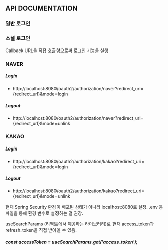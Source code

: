 ## API DOCUMENTATION

### 일반 로그인


### 소셜 로그인
Callback URL을 직접 호출함으로써 로그인 기능을 실행

### NAVER
##### Login
- http://localhost:8080/oauth2/authorization/naver?redirect_uri={redirect_url}&mode=login
##### Logout
- http://localhost:8080/oauth2/authorization/naver?redirect_uri={redirect_url}&mode=unlink

### KAKAO
##### Login
- http://localhost:8080/oauth2/authorization/kakao?redirect_uri={redirect_url}&mode=login
##### Logout
- http://localhost:8080/oauth2/authorization/kakao?redirect_uri={redirect_url}&mode=unlink

현재 Spring Security 환경이 배포된 상태가 아니라 localhost:8080로 설정.
.env 등 파일을 통해 환경 변수로 설정하는 걸 권장.

useSearchParams (리액트에서 제공하는 라이브러리)로 현재 access_token과 refresh_token을 직접 받아올 수 있음.
##### const accessToken = useSearchParams.get('access_token');
